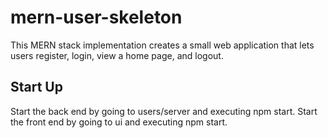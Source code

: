 # mern-user-skeleton
This MERN stack implementation creates a small web application that lets users register, login, view a home page, and logout. 

Start Up
---------
Start the back end by going to users/server and executing npm start.
Start the front end by going to ui and executing npm start.
